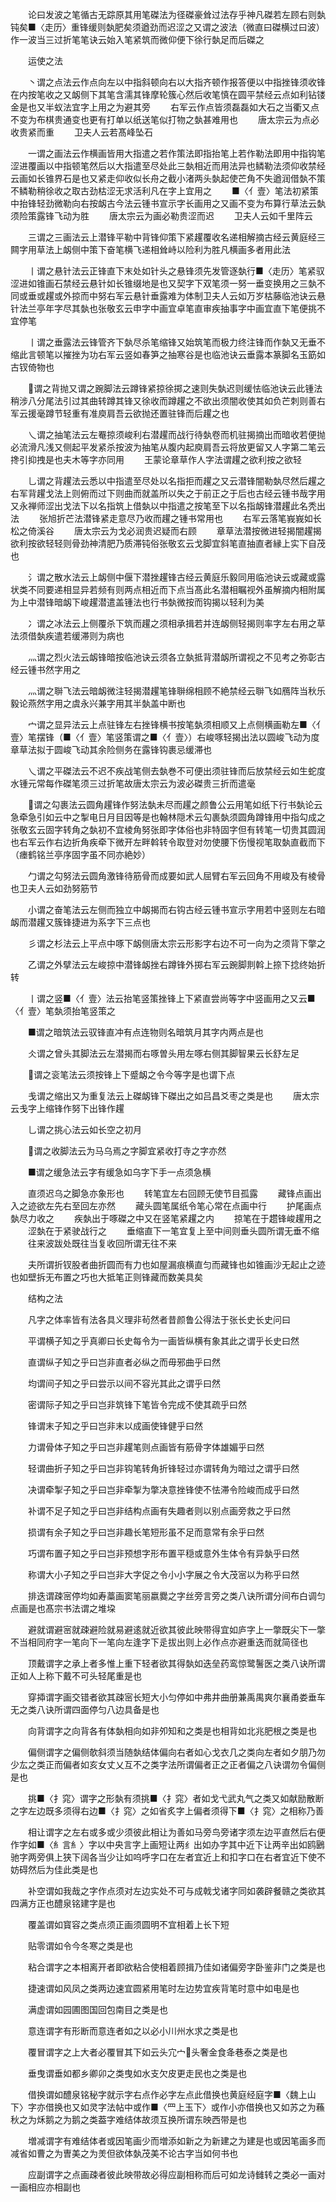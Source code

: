 <!-- { "loadSidebar": true } -->
　　论曰发波之笔循古无踪原其用笔磔法为径磔豪耸过法存乎神凡磔若左顾右则埶钝矣■〈走历〉重锋缓则埶肥矣须遒劲而迟涩之又谓之波法（微直曰磔横过曰波）作一波当三过折笔笔诀云始入笔紧筑而微仰便下徐行埶足而后磔之 

　　运使之法 

　　丶谓之点法云作点向左以中指斜顿向右以大指齐顿作报答便以中指挫锋须收锋在内按笔收之又衂侧下其笔含濡其锋摩轮簇心然后收笔慎在圆平禁经云点如利钻镂金是也又半蚁法宜字上用之为避其旁 
　　右军云作点皆须磊磊如大石之当衢又点不变为布棋贵通变也更有打单以纸送笔似打物之埶甚难用也 
　　唐太宗云为点必收贵紧而重 
　　卫夫人云若髙峰坠石 

　　一谓之画法云作横画皆用大指遣之若作策法即指抬笔上若作勒法即用中指钩笔涩进覆画以中指顿笔然后以大指遣至尽处此三埶相近而用法异也鳞勒法须仰收禁经云画如长锥界石是也又紧走仰收似长舟之截小渚两头埶起使芒角不失遒润借埶不策不鳞勒稍徐收之取古劲枯涩无求活利凡在字上宜用之 
　　■〈亻壹〉笔法初紧策中抬锋轻劲微勒向右按衂古今法云锺书宣示字长画用之又画不变为布算行草法云埶须险策露锋飞动为胜 
　　唐太宗云为画必勒贵涩而迟 
　　卫夫人云如千里阵云 

　　三谓之三画法云上潜锋平勒中背锋仰策下紧趯覆收名递相解摘古经云黄庭经三闗字用草法上衂侧中策下奋笔横飞递相耸峙以险利为胜凡横画多者用此法 

　　丨谓之悬针法云正锋直下末处如针头之悬锋须先发管逐埶行■〈走历〉笔紧驭涩进如锥画石禁经云悬针如长锥缀地是也又契字下双笔须一努一垂变换用之三埶不同或垂或趯或外掠而中努右军云悬针垂露难为体制卫夫人云如万岁枯藤临池诀云悬针法兰亭年字尽其埶也张敬玄云申字中画宜卓笔直审疾抽事字中画宜直下笔便挑不宜停笔 

　　丨谓之垂露法云锋管齐下埶尽杀笔缩锋又始筑笔而极力终注锋而作埶又无垂不缩此言顿笔以摧挫为功右军云竖如春笋之抽寒谷是也临池诀云垂露本篆脚名玉筯如古钗倚物也 

　　谓之背抛又谓之踠脚法云蹲锋紧掠徐掷之速则失埶迟则缓怯临池诀云此锺法稍涉八分尾法引过其曲转蹲其锋又徐收而蹲趯之不欲出须闇收使其如负芒刺则善右军云援毫蹲节轻重有准庾肩吾云欲抛还置驻锋而后趯之也 

　　乀谓之抽笔法云左罨掠须峻利右潜趯而战行待埶卷而机驻揭摘出而暗收若便抛必流滑凡浅又侧起平发紧杀按波为抽笔从腹内起庾肩吾云将放更留又人字第二笔云搀引抑拽是也夫木等字亦同用 
　　王蒙论章草作人字法谓趯之欲利按之欲轻 

　　乚谓之背趯法云悉以中指遣至尽处以名指拒而趯之又云潜锋闇勒埶尽然后趯之右军背趯戈法上则俯而过下则曲而就盖所以失之于前正之于后也古经云锺书哉字用又永禅师涩出戈法下以名指筑上借埶以中指遣之按笔至下以名指衂锋潜趯此名秃出法 
　　张旭折芒法潜锋紧走意尽乃收而趯之锺书常用也 
　　右军云落笔峩峩如长松之倚溪谷 
　　唐太宗云为戈必润贵迟疑而右顾 
　　章草法潜按微进轻揭闇趯揭欲利按欲轻轻则骨劲神清肥乃质滞钝俗张敬玄云戈脚宜斜笔直抽直者縁上实下自茂也 

　　氵谓之散水法云上衂侧中偃下潜挫趯锋古经云黄庭乐毅同用临池诀云或藏或露状类不同要递相显异若频有则两点相近而下点当髙此名潜相瞩视外虽解摘内相附属为上中潜锋暗衂下峻趯潜遣盖锺法也行书埶微按而钩揭以轻利为美 

　　冫谓之冰法云上侧覆杀下筑而趯之须相承揖若并连衂侧轻揭则率字左右用之草法须借埶疾遣若缓滞则为病也 

　　灬谓之烈火法云衂锋暗按临池诀云须各立埶抵背潜衂所谓视之不见考之弥彰古经云锺书然字用之 

　　灬谓之聨飞法云暗衂微注轻揭潜趯笔锋聨绵相顾不絶禁经云聨飞如鴈阵当秋乐毅论燕然字用之虞永兴兼字用其半埶盖中断也 

　　宀谓之显异法云上点驻锋左右挫锋横书按笔埶须相顺又上点侧横画勒左■〈亻壹〉笔摆锋（■〈亻壹〉笔竖策谓之■〈亻壹〉）右峻啄轻揭出法以圆峻飞动为度章草法拟于圆峻飞动其余险侧务在露锋钩裹忌缓滞也 

　　乀谓之平磔法云不迟不疾战笔侧去埶巻不可便出须驻锋而后放禁经云如生蛇度水锺元常每作磔笔须三过折笔故唐太宗云为波必磔贵三折而遣毫 

　　谓之勾裹法云圆角趯锋作努法埶未尽而趯之颜鲁公云用笔如纸下行书埶论云急牵急引如云中之掣电日月目因等是也翰林隠术云勾裹埶须圆角蹲锋用中指勾成之张敬玄云固字转角之埶初不宜棱角努张即字体俗也非特固字但有转笔一切贵其圆润也右军云作右边折角疾牵下微开左畔斡转令取登对勿使腰下伤慢视笔取埶直截而下（瘗鹤铭兰亭序固字虽不同亦絶妙） 

　　勹谓之勾努法云圆角激锋待筋骨而成要如武人屈臂右军云回角不用峻及有棱骨也卫夫人云如劲努筋节 

　　小谓之奋笔法云左侧而独立中衂揭而右钩古经云锺书宣示字用若中竖则左右暗衂而潜趯又簇锋捷进为系字下三点也 

　　彡谓之杉法云上平点中啄下衂侧唐太宗云形影字右边不可一向为之须背下撆之 

　　乙谓之外擘法云左峻掠中潜锋衂挫右蹲锋外掷右军云踠脚剕斡上捺下捻终始折转 

　　丨谓之竖■〈亻壹〉法云抬笔竖策挫锋上下紧直尝尚等字中竖画用之又云■〈亻壹〉笔埶须抬笔竖策之 

　　■谓之暗筑法云驭锋直冲有点连物则名暗筑月其字内两点是也 

　　仌谓之曾头其脚法云左潜揭而右啄曽头用左啄右侧其脚智果云长舒左足 

　　谓之衮笔法云须按锋上下蹙衂之令今等字是也谓下点 

　　戋谓之缩出又为重复法云上磔衂锋下磔出之如吕昌爻枣之类是也 
　　唐太宗云戋字上缩锋作努下出锋作趯 

　　乚谓之挑心法云如长空之初月 

　　谓之收脚法云为马乌焉之字脚宜紧收打寺之字亦然 

　　■谓之缓急法云字有缓急如乌字下手一点须急横 

　　直须迟乌之脚急亦象形也 
　　转笔宜左右回顾无使节目孤露 
　　藏锋点画出入之迹欲左先右至回左亦然 
　　藏头圆笔属纸令笔心常在点画中行 
　　护尾画点埶尽力收之 
　　疾埶出于啄磔之中又在竖笔紧趯之内 
　　掠笔在于趱锋峻趯用之 
　　涩埶在于紧驶战行之 
　　垂缩直下一笔宜复上至中间则垂头圆所谓无垂不缩 
　　往来波跋处既往当复收回所谓无往不来 

　　夫所谓折钗股者曲折圆而有力也如屋漏痕横直匀而藏锋也如锥画沙无起止之迹也如壁拆无布置之巧也大抵笔正则锋藏而数美具矣 

　　结构之法 

　　凡字之体率皆有法各具义理非茍然者昔颜鲁公得法于张长史长史问曰 

　　平谓横子知之乎真卿曰长史每令为一画皆纵横有象其此之谓乎长史曰然 

　　直谓纵子知之乎曰岂非直者必纵之而毋邪曲乎曰然 

　　均谓间子知之乎曰尝示以间不容光其此之谓乎曰然 

　　密谓际子知之乎曰岂非筑锋下笔皆令完成不使其疏乎曰然 

　　锋谓末子知之乎曰岂非末以成画使锋健乎曰然 

　　力谓骨体子知之乎曰岂非趯笔则点画皆有筋骨字体雄媚乎曰然 

　　轻谓曲折子知之乎曰岂非钩笔转角折锋轻过亦谓转角为暗过之谓乎曰然 

　　决谓牵掣子知之乎曰岂非牵掣为撆决意挫锋使不怯滞令险峻而成乎曰然 

　　补谓不足子知之乎曰岂非结构点画有失趣者则以别点画旁救之乎曰然 

　　损谓有余子知之乎曰岂非趣长笔短形虽不足而意常有余乎曰然 

　　巧谓布置子知之乎曰岂非预想字形布置平穏或意外生体令有异埶乎曰然 

　　称谓大小子知之乎曰岂非大字促之令小小字展之令大茂宻以为称乎曰然 

　　排迭谓疎宻停均如寿藁画窦笔丽嬴爨之字丝旁言旁之类八诀所谓分间布白调匀点画是也髙宗书法谓之堆垜 

　　避就谓避宻就疎避险就易避逺就近欲其彼此映带得宜如庐字上一撆既尖下一撆不当相同府字一笔向下一笔向左逢字下辵拔出则上必作点亦避重迭而就简径也 

　　顶戴谓字之承上者多惟上重下轻者欲其得埶如迭垒药鸾惊鹭鬐医之类八诀所谓正如人上称下戴不可头轻尾重是也 

　　穿揷谓字画交错者欲其疎宻长短大小匀停如中弗井曲册兼禹禺爽尔襄甬娄垂车无之类八诀所谓四面停匀八边具备是也 

　　向背谓字之向背各有体埶相向如非夘知和之类是也相背如北兆肥根之类是也 

　　偏侧谓字之偏侧欹斜须当随埶结体偏向右者如心戈衣几之类向左者如夕朋乃勿少厷之类正而偏者如亥女丈乂互不之类字法所谓偏者正之正者偏之八诀谓勿令偏侧是也 

　　挑■〈扌窕〉谓字之形埶有须挑■〈扌窕〉者如戈弋武丸气之类又如献励散断之字左边既多须得右边■〈扌窕〉之如省炙字上偏者须得下■〈扌窕〉之相称乃善 

　　相让谓字之左右或多或少须彼此相让为善如马旁鸟旁诸字须左边平直然后右便作字如■〈糹言糹〉字以中央言字上画短让两纟出如办字其中近下让两辛出如鸥鶠驰字两旁俱上狭下阔各当少让如呜呼字口在左者宜近上和扣字口在右者宜近下使不妨碍然后为佳此类是也 

　　补空谓如我哉之字作点须对左边实处不可与成戟戈诸字同如袭辟餐赣之类欲其四满方正也醴泉铭建字是也 

　　覆盖谓如寳容之类点须正画须圆明不宜相着上长下短 

　　贴零谓如令今冬寒之类是也 

　　粘合谓字之本相离开者即欲粘合使相着顾揖乃佳如诸偏旁字卧鉴非门之类是也 

　　捷速谓如风凤之类两边速宜圆紧用笔时左边势宜疾背笔时意中如电是也 

　　满虚谓如园圃图国回包南目之类是也 

　　意连谓字有形断而意连者如之以必小川州水求之类是也 

　　覆冒谓字之上大者必覆冒其下如云头宂宀头奢金食夅巷泰之类是也 

　　垂曳谓垂如都乡卿卯之类曳如水支欠皮更走民也之类是也 

　　借换谓如醴泉铭秘字就示字右点作必字左点此借换也黄庭经庭字■〈魏上山下〉字亦借换也又如灵字法帖中或作■〈罒上玉下〉或作小亦借换也又如苏之为蘓秋之为秌鹅之为鹅之类葢字难结体故须互换所谓东映西带是也 

　　増减谓字有难结体者或因笔画少而増添如新之为新建之为建是也或因笔画多而减省如曹之为曺美之为羙但欲体埶茂美不论古字当如何书也 

　　应副谓字之点画疎者彼此映带故必得应副相称而后可如龙诗雠转之类必一画对一画相应亦相副也 

